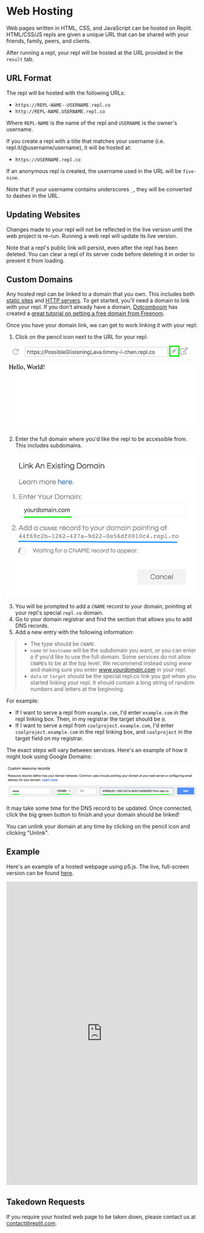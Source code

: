 # Web Hosting

Web pages written in HTML, CSS, and JavaScript can be hosted on Replit. HTML/CSS/JS repls are given a unique URL that can be shared with your friends, family, peers, and clients.

After running a repl, your repl will be hosted at the URL provided in the `result` tab.

## URL Format

The repl will be hosted with the following URLs:
* `https://REPL-NAME--USERNAME.repl.co`
* `http://REPL-NAME.USERNAME.repl.co`

Where `REPL-NAME` is the name of the repl and `USERNAME` is the owner's username.

If you create a repl with a title that matches your username (i.e. repl.it/@username/username), it will be hosted at:
* `https://USERNAME.repl.co`


If an anonymous repl is created, the username used in the URL will be `five-nine`.

Note that if your username contains underscores `_`, they will be converted to dashes in the URL.

## Updating Websites

Changes made to your repl will not be reflected in the live version until the web project is re-run. Running a web repl will update its live version.

Note that a repl's public link will persist, even after the repl has been deleted. You can clear a repl of its server code before deleting it in order to prevent it from loading.

## Custom Domains

Any hosted repl can be linked to a domain that you own. This includes both [static sites](#hosting-a-web-site) and [HTTP servers](/repls/http-servers). To get started, you'll need a domain to link with your repl. If you don't already have a domain, [Dotcomboom](https://repl.it/@dotcomboom) has created a [great tutorial on getting a free domain from Freenom](https://repl.it/talk/learn/How-to-use-a-custom-domain/8834).

Once you have your domain link, we can get to work linking it with your repl: 

1. Click on the pencil icon next to the URL for your repl:

![screenshot of edit button](/images/repls/edit-custom-domain-icon.png)

2. Enter the full domain where you'd like the repl to be accessible from. This includes subdomains.

![screenshot of cname instructions](/images/repls/custom-domain-cname.png)

3. You will be prompted to add a `CNAME` record to your domain, pointing at your repl's special `repl.co` domain. 
4. Go to your domain registrar and find the section that allows you to add DNS records.
5. Add a new entry with the following information:
> * The type should be `CNAME`.
>* `name` or `hostname` will be the subdomain you want, or you can enter `@` if you'd like to use the full domain. Some services do not allow `CNAME`s to be at the top level. We recommend instead using _www_ and making sure you enter _www.yourdomain.com_ in your repl.
>* `data` or `target` should be the special repl.co link you got when you started linking your repl. It should contain a long string of random numbers and letters at the beginning.

For example:
- If I want to serve a repl from `example.com`, I'd enter `example.com` in the repl linking box. Then, in my registrar the target should be `@`.
- If I want to serve a repl from `coolproject.example.com`, I'd enter `coolproject.example.com` in the repl linking box, and `coolproject` in the target field on my registrar.

The exact steps will vary between services. Here's an example of how it might look using Google Domains:

![screenshot of cname instructions](/images/repls/google-setup-custom-domain.png)

It may take some time for the DNS record to be updated. Once connected, click the big green button to finish and your domain should be linked!

You can unlink your domain at any time by clicking on the pencil icon and clicking "Unlink".

## Example

Here's an example of a hosted webpage using p5.js. The live, full-screen version can be found [here](https://p5-demo--timmy_i_chen.repl.co).

<iframe height="800px" width="100%" src="https://repl.it/@timmy_i_chen/p5-demo?lite=true" scrolling="no" frameborder="no" allowtransparency="true" allowfullscreen="true" sandbox="allow-forms allow-pointer-lock allow-popups allow-same-origin allow-scripts allow-modals"></iframe>

## Takedown Requests

If you require your hosted web page to be taken down, please contact
us at [contact@replit.com](mailto:contact@replit.com).
